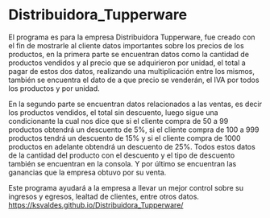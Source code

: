 # Distribuidora_Tupperware


El programa es para la empresa Distribuidora Tupperware, fue creado con el fin de mostrarle al cliente datos importantes sobre los precios de los productos, en la primera parte se encuentran datos como la cantidad de productos vendidos y al precio que se adquirieron por unidad, el total a pagar de estos dos datos, realizando una multiplicación entre los mismos, también se encuentra el dato de a que precio se venderán, el IVA por todos los productos y por unidad.

En la segundo parte se encuentran datos relacionados a las ventas, es decir los productos vendidos, el total sin descuento, luego sigue una condicionante la cual nos dice que si el cliente compra de 50 a 99 productos obtendrá un descuento de 5%, si el cliente compra de 100 a 999 productos tendrá un descuento de 15% y si el cliente compra de 1000 productos en adelante obtendrá un descuento de 25%. Todos estos datos de la cantidad del producto con el descuento y el tipo de descuento también se encuentran en la consola. Y por último se encuentran las ganancias que la empresa obtuvo por su venta.

Este programa ayudará a la empresa a llevar un mejor control sobre su ingresos y egresos, lealtad de clientes, entre otros datos.
https://ksvaldes.github.io/Distribuidora_Tupperware/

